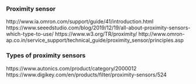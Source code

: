 <h3>Proximity sensor</h3>
http://www.ia.omron.com/support/guide/41/introduction.html
https://www.seeedstudio.com/blog/2019/12/19/all-about-proximity-sensors-which-type-to-use/
https://www.w3.org/TR/proximity/
http://www.omron-ap.co.in/service_support/technical_guide/proximity_sensor/principles.asp

<h3>Types of proximity sensors</h3>
https://www.autonics.com/product/category/2000012
https://www.digikey.com/en/products/filter/proximity-sensors/524
